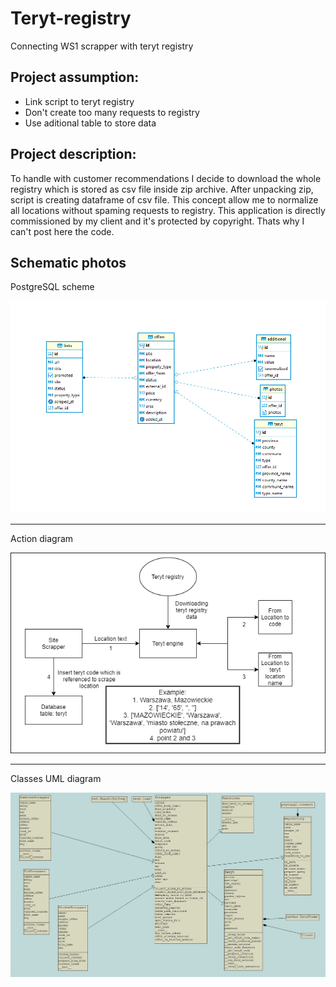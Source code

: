 # Teryt-registry
Connecting WS1 scrapper with teryt registry

## Project assumption:

  - Link script to teryt registry
  - Don't create too many requests to registry
  - Use aditional table to store data
  
## Project description:

To handle with customer recommendations I decide to download the whole registry which is stored as csv file inside zip archive. After unpacking zip, script is creating dataframe of csv file. This concept allow me to normalize all locations without spaming requests to registry. This application is directly commissioned by my client and it's protected by copyright. Thats why I can't post here the code.

## Schematic photos

PostgreSQL scheme

![alt text](https://github.com/wiktorowski-dev/Teryt-registry/blob/master/files/psotgresql2.png?raw=true)

---

Action diagram

![alt text](https://github.com/wiktorowski-dev/Teryt-registry/blob/master/files/Teryt%20Diagram.png?raw=true)

---

Classes UML diagram

![alt text](https://github.com/wiktorowski-dev/Teryt-registry/blob/master/files/teryt.png?raw=true)
